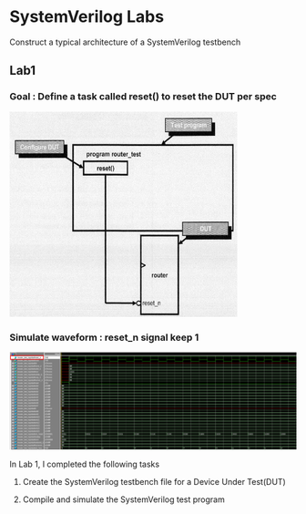 # SystemVerilog Labs
Construct a typical architecture of a SystemVerilog testbench
## Lab1
### Goal : Define a task called reset() to reset the DUT per spec
<img src="https://github.com/RexJian/SystemVerilogLabs/blob/main/Lab1/ArchitectureLab1.png" width="400" height="360">
  
### Simulate waveform : reset_n signal keep 1
<img src="https://github.com/RexJian/SystemVerilogLabs/blob/main/Lab1/Lab1Waveform.png">  
  
In Lab 1, I completed the following tasks  
  
1. Create the SystemVerilog testbench file for a Device Under Test(DUT)  
  
2. Compile and simulate the SystemVerilog test program  
 
